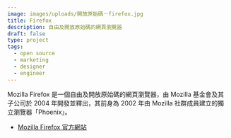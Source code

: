 ```yaml
---
image: images/uploads/開放原始碼－firefox.jpg
title: Firefox
description: 自由及開放原始碼的網頁瀏覽器
draft: false
type: project
tags:
  - open source
  - marketing
  - designer
  - engineer
---
```

Mozilla Firefox 是一個自由及開放原始碼的網頁瀏覽器，由 Mozilla 基金會及其子公司於 2004 年開發並釋出，其前身為 2002 年由 Mozilla 社群成員建立的獨立瀏覽器「Phoenix」。

- [Mozilla Firefox 官方網站](https://www.mozilla.org/zh-TW/firefox/)